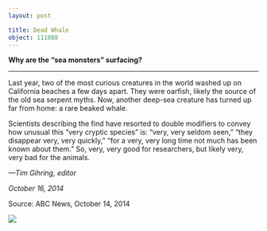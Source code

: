 ```yaml
---
layout: post

title: Dead Whale
object: 111088
---
```

**Why are the “sea monsters” surfacing?**

****

Last year, two of the most curious creatures in the world washed up on California beaches a few days apart. They were oarfish, likely the source of the old sea serpent myths. Now, another deep-sea creature has turned up far from home: a rare beaked whale.

Scientists describing the find have resorted to double modifiers to convey how unusual this “very cryptic species” is: “very, very seldom seen,” “they disappear very, very quickly,” “for a very, very long time not much has been known about them.” So, very, very good for researchers, but likely very, very bad for the animals.

*—Tim Gihring, editor*

*October 16, 2014*

Source: ABC News, October 14, 2014

![]({{siteurl.base}}/images/14-10-16_2010.72_DeadWhaleEDIT-1.jpg)
